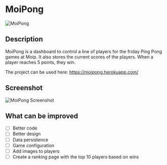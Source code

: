 # MoiPong

![MoiPong](https://i.imgur.com/asRAz3O.png)

## Description

MoiPong is a dashboard to control a line of players for the friday Ping Pong games at Moip.
It also stores the current scores of the players.
When a player reaches 5 points, they win.

The project can be used here: https://moipong.herokuapp.com/

## Screenshot

![MoiPong Screenshot](https://i.imgur.com/Vt1KCQC.png)

## What can be improved
- [ ] Better code
- [ ] Better design
- [ ] Data persistence
- [ ] Game configuration
- [ ] Add images to players
- [ ] Create a ranking page with the top 10 players based on wins
